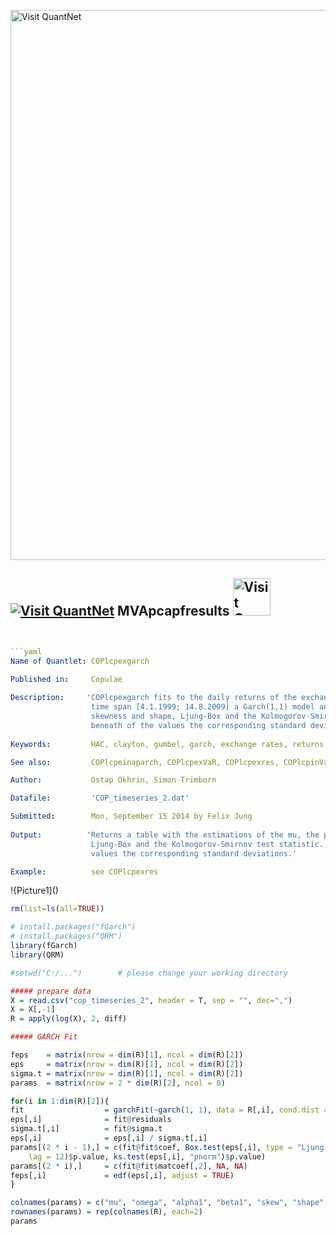 
[<img src="https://github.com/QuantLet/Styleguide-and-FAQ/blob/master/pictures/banner.png" width="880" alt="Visit QuantNet">](http://quantlet.de/index.php?p=info)

## [<img src="https://github.com/QuantLet/Styleguide-and-Validation-procedure/blob/master/pictures/qloqo.png" alt="Visit QuantNet">](http://quantlet.de/) **MVApcapfresults** [<img src="https://github.com/QuantLet/Styleguide-and-Validation-procedure/blob/master/pictures/QN2.png" width="60" alt="Visit QuantNet 2.0">](http://quantlet.de/d3/ia)

```yaml


```yaml
Name of Quantlet: COPlcpexgarch
 
Published in:     Copulae

Description:     'COPlcpexgarch fits to the daily returns of the exchange rates JPN/USD, GBP/USD and EUR/USD in the
                  time span [4.1.1999; 14.8.2009] a Garch(1,1) model and gives back the mu, the parameters of the model,
                  skewness and shape, Ljung-Box and the Kolmogorov-Smirnov test statistic. Also are given in the line
                  beneath of the values the corresponding standard deviations.'
  
Keywords:         HAC, clayton, gumbel, garch, exchange rates, returns

See also:         COPlcpeinaparch, COPlcpexVaR, COPlcpexres, COPlcpinVaR, COPlcpinres

Author:           Ostap Okhrin, Simon Trimborn

Datafile:         'COP_timeseries_2.dat'

Submitted:        Mon, September 15 2014 by Felix Jung
     
Output:          'Returns a table with the estimations of the mu, the parameters of the model, skewness and shape,
                  Ljung-Box and the Kolmogorov-Smirnov test statistic. Also are given in the line beneath of the 
                  values the corresponding standard deviations.'

Example:          see COPlcpexres


```

!{Picture1]()

```r
rm(list=ls(all=TRUE))

# install.packages("fGarch")
# install.packages("QRM")
library(fGarch)
library(QRM)

#setwd("C:/...")        # please change your working directory

##### prepare data
X = read.csv("cop_timeseries_2", header = T, sep = "", dec=",")
X = X[,-1]
R = apply(log(X), 2, diff)

##### GARCH Fit

feps    = matrix(nrow = dim(R)[1], ncol = dim(R)[2])
eps     = matrix(nrow = dim(R)[1], ncol = dim(R)[2])
sigma.t = matrix(nrow = dim(R)[1], ncol = dim(R)[2])
params  = matrix(nrow = 2 * dim(R)[2], ncol = 8)

for(i in 1:dim(R)[2]){
fit                  = garchFit(~garch(1, 1), data = R[,i], cond.dist = "sged", trace = F)
eps[,i]              = fit@residuals
sigma.t[,i]          = fit@sigma.t
eps[,i]              = eps[,i] / sigma.t[,i]
params[(2 * i - 1),] = c(fit@fit$coef, Box.test(eps[,i], type = "Ljung-Box",
    lag = 12)$p.value, ks.test(eps[,i], "pnorm")$p.value)
params[(2 * i),]     = c(fit@fit$matcoef[,2], NA, NA)
feps[,i]             = edf(eps[,i], adjust = TRUE)
}

colnames(params) = c("mu", "omega", "alpha1", "beta1", "skew", "shape", "BL", "KS")
rownames(params) = rep(colnames(R), each=2)
params
```
